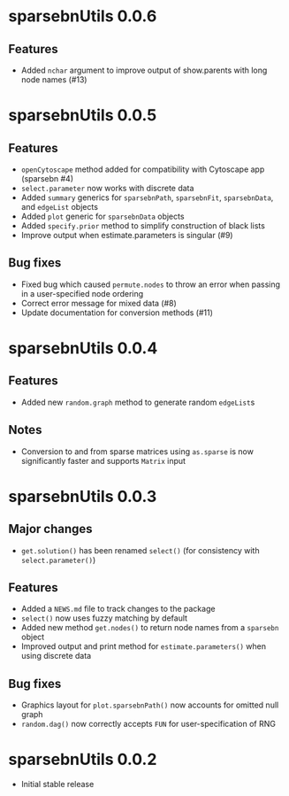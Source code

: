 # sparsebnUtils 0.0.6

## Features

* Added `nchar` argument to improve output of show.parents with long node names (#13)

# sparsebnUtils 0.0.5

## Features

* `openCytoscape` method added for compatibility with Cytoscape app (sparsebn #4)
* `select.parameter` now works with discrete data
* Added `summary` generics for `sparsebnPath`, `sparsebnFit`, `sparsebnData`, and
`edgeList` objects
* Added `plot` generic for `sparsebnData` objects
* Added `specify.prior` method to simplify construction of black lists
* Improve output when estimate.parameters is singular (#9)

## Bug fixes

* Fixed bug which caused `permute.nodes` to throw an error when passing in a user-specified node ordering
* Correct error message for mixed data (#8)
* Update documentation for conversion methods (#11)

# sparsebnUtils 0.0.4

## Features

* Added new `random.graph` method to generate random `edgeList`s

## Notes

* Conversion to and from sparse matrices using `as.sparse` is now significantly faster and supports `Matrix` input

# sparsebnUtils 0.0.3

## Major changes

* `get.solution()` has been renamed `select()` (for consistency with `select.parameter()`)

## Features

* Added a `NEWS.md` file to track changes to the package
* `select()` now uses fuzzy matching by default
* Added new method `get.nodes()` to return node names from a `sparsebn` object
* Improved output and print method for `estimate.parameters()` when using discrete data

## Bug fixes

* Graphics layout for `plot.sparsebnPath()` now accounts for omitted null graph
* `random.dag()` now correctly accepts `FUN` for user-specification of RNG

# sparsebnUtils 0.0.2

* Initial stable release

